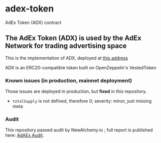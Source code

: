 # adex-token
AdEx Token (ADX) contract

## The AdEx Token (ADX) is used by the AdEx Network for trading advertising space

This is the implementation of ADX, deployed at [this address](https://etherscan.io/address/0x4470BB87d77b963A013DB939BE332f927f2b992e)

ADX is an ERC20-compatible token built on OpenZeppelin's VestedToken


### Known issues (in production, mainnet deployment)

Those issues are deployed in production, but **fixed** in this repository.

* `totalSupply` is not defined, therefore 0; severity: minor, just missing meta



### Audit

This repository passed audit by NewAlchemy.io ; full report is published here: [AdAEx Audit](/AdExAudit.pdf).
